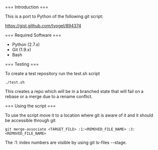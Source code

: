 === Introduction ===

This is a port to Python of the following git script:

https://gist.github.com/tvogel/894374

=== Required Software ===

- Python (2.7.x)
- Git (1.9.x)
- Bash

=== Testing ===

To create a test repository run the test.sh script

```
./test.sh
``` 

This creates a repo which will be in a branched state that will fail on a rebase or a merge due to a rename conflict.

=== Using the script ===

To use the script move it to a location where git is aware of it and it should be accessible through git

```
git merge-associate <TARGET_FILE> :1:<REMOVED_FILE_NAME> :3:<REMOVED_FILE_NAME>
```

The :1: index numbers are visible by using git ls-files --stage.

